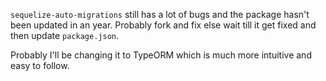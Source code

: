 `sequelize-auto-migrations` still has a lot of bugs and the package hasn't been updated in an year. Probably fork and fix else wait till it get fixed and then update `package.json`.

Probably I'll be changing it to TypeORM which is much more intuitive and easy to follow.
